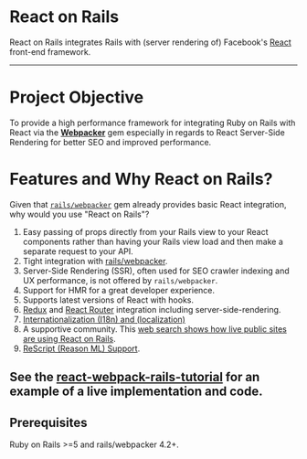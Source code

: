 # React on Rails

React on Rails integrates Rails with (server rendering of) Facebook's [React](https://github.com/facebook/react) front-end framework.

---

# Project Objective

To provide a high performance framework for integrating Ruby on Rails with React via the [**Webpacker**](https://github.com/rails/webpacker) gem especially in regards to React Server-Side Rendering for better SEO and improved performance.

# Features and Why React on Rails?

Given that [`rails/webpacker`](https://github.com/rails/webpacker/) gem already provides basic React integration, why would you use "React on Rails"?

1. Easy passing of props directly from your Rails view to your React components rather than having your Rails view load and then make a separate request to your API.
1. Tight integration with [rails/webpacker](https://github.com/rails/webpacker).
1. Server-Side Rendering (SSR), often used for SEO crawler indexing and UX performance, is not offered by `rails/webpacker`.
1. Support for HMR for a great developer experience.
1. Supports latest versions of React with hooks.
1. [Redux](https://github.com/reactjs/redux) and [React Router](https://github.com/ReactTraining/react-router#readme) integration including server-side-rendering.
1. [Internationalization (I18n) and (localization)](https://www.shakacode.com/react-on-rails/docs/guides/i18n/)
1. A supportive community. This [web search shows how live public sites are using React on Rails](https://publicwww.com/websites/%22react-on-rails%22++-undeveloped.com+depth%3Aall/).
1. [ReScript (Reason ML) Support](https://github.com/shakacode/reason-react-on-rails-example).

See the [react-webpack-rails-tutorial](https://github.com/shakacode/react-webpack-rails-tutorial) for an example of a live implementation and code.
----

## Prerequisites

Ruby on Rails >=5 and rails/webpacker 4.2+.
